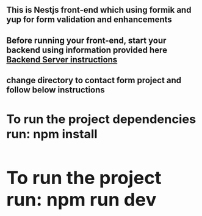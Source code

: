 <h2>This is Nestjs front-end which using formik and yup for form validation and enhancements<h2>
<h2>Before running your front-end, start your backend using information provided here <a href="https://github.com/shaikhanas1993/test-server"/>Backend Server instructions</a><h2>
<h2>change directory to contact form project and follow below instructions<b><h2>
<h2>To run the project dependencies run: <b>npm install<b><h2>
<h2>To run the project run: <b>npm run dev<b><h2>
